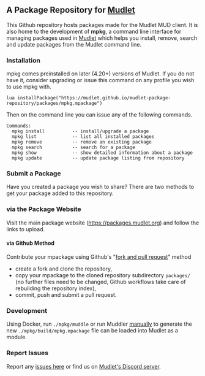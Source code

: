## A Package Repository for [Mudlet](https://www.mudlet.org) ##

This Github repository hosts packages made for the Mudlet MUD client.  It is also home to the development of **mpkg**, a command line interface for managing packages used in [Mudlet](https://www.mudlet.org) which helps you install, remove, search and update packages from the Mudlet command line.

### Installation ###

mpkg comes preinstalled on later (4.20+) versions of Mudlet.  If you do not have it, consider upgrading or
issue this command on any profile you wish to use mpkg with.

```lua installPackage("https://mudlet.github.io/mudlet-package-repository/packages/mpkg.mpackage")```

Then on the command line you can issue any of the following commands.

```
Commands:
  mpkg install          -- install/upgrade a package
  mpkg list             -- list all installed packages
  mpkg remove           -- remove an existing package
  mpkg search           -- search for a package
  mpkg show             -- show detailed information about a package
  mpkg update           -- update package listing from repository
```

### Submit a Package ###

Have you created a package you wish to share?  There are two methods to get your package added to this repository.

### via the Package Website ###

Visit the main package website (https://packages.mudlet.org) and follow the links to upload.

####  via Github Method ####

Contribute your mpackage using Github's "[fork and pull request](https://docs.github.com/en/get-started/exploring-projects-on-github/contributing-to-a-project)" method
- create a fork and clone the repository, 
- copy your mpackage to the cloned repository subdirectory `packages/` (no further files need to be changed, Github workflows take care of rebuilding the repository index),
- commit, push and submit a pull request.

### Development ###

Using Docker, run `./mpkg/muddle` or run Muddler [manually](https://github.com/demonnic/muddler/wiki/Installation) to generate the new `./mpkg/build/mpkg.mpackage` file can be loaded into Mudlet as a module.

### Report Issues ###

Report any [issues here](https://github.com/Mudlet/mudlet-package-repository/issues) or find us on [Mudlet's Discord server](https://discordapp.com/invite/kuYvMQ9).

